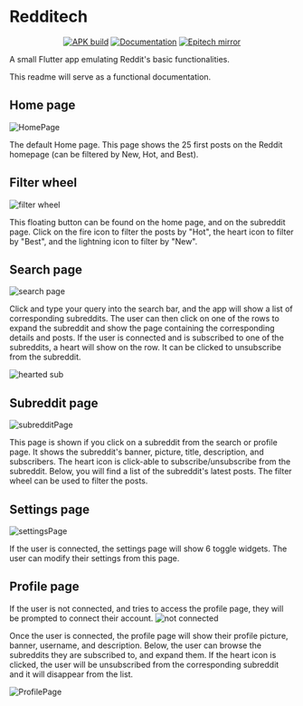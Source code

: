 
# Redditech

<p align="center">
<a href="https://github.com/The-Law-1/B-DEV-501-NAN-5-1-redditech-gabriel.griffin/actions/workflows/build.yml"><img src="https://github.com/The-Law-1/B-DEV-501-NAN-5-1-redditech-gabriel.griffin/actions/workflows/build.yml/badge.svg" alt="APK build"></a>
<a href="https://github.com/The-Law-1/B-DEV-501-NAN-5-1-redditech-gabriel.griffin/actions/workflows/documentation.yml"><img src="https://github.com/The-Law-1/B-DEV-501-NAN-5-1-redditech-gabriel.griffin/actions/workflows/documentation.yml/badge.svg" alt="Documentation"></a>
<a href="https://github.com/The-Law-1/B-DEV-501-NAN-5-1-redditech-gabriel.griffin/actions/workflows/mirror.yml"><img src="https://github.com/The-Law-1/B-DEV-501-NAN-5-1-redditech-gabriel.griffin/actions/workflows/mirror.yml/badge.svg" alt="Epitech mirror"></a>
</p>

A small Flutter app emulating Reddit's basic functionalities. 

This readme will serve as a functional documentation.

## Home page
![HomePage](https://user-images.githubusercontent.com/62939585/139080611-1e097155-c234-43ef-ad09-a52dafc8e539.png)

The default Home page. This page shows the 25 first posts on the Reddit homepage (can be filtered by New, Hot, and Best).

## Filter wheel

![filter wheel](https://user-images.githubusercontent.com/62939585/139081639-2d1e5e02-7b11-46b9-80ac-3e2ba640e5e7.png)

This floating button can be found on the home page, and on the subreddit page.
Click on the fire icon to filter the posts by "Hot", the heart icon to filter by "Best", and the lightning icon to filter by "New".

## Search page

![search page](https://user-images.githubusercontent.com/62939585/139081664-f69b61eb-ae97-41b0-b694-46325279db48.png)

Click and type your query into the search bar, and the app will show a list of corresponding subreddits.
The user can then click on one of the rows to expand the subreddit and show the page containing the corresponding details and posts.
If the user is connected and is subscribed to one of the subreddits, a heart will show on the row. It can be clicked to unsubscribe from the subreddit.

![hearted sub](https://user-images.githubusercontent.com/62939585/139082766-272cf7aa-1fe8-4c6c-a384-a5763488f2c9.png)

## Subreddit page

![subredditPage](https://user-images.githubusercontent.com/62939585/139081737-ed11e86a-82ee-472c-a928-6626b6d4532f.png)

This page is shown if you click on a subreddit from the search or profile page. It shows the subreddit's banner, picture, title, description, and subscribers. The heart icon is click-able to subscribe/unsubscribe from the subreddit.
Below, you will find a list of the subreddit's latest posts. The filter wheel can be used to filter the posts.

## Settings page

![settingsPage](https://user-images.githubusercontent.com/62939585/139081691-6203e572-b9df-4628-bce2-62828d6db2e1.png)

If the user is connected, the settings page will show 6 toggle widgets. The user can modify their settings from this page.

## Profile page

If the user is not connected, and tries to access the profile page, they will be prompted to connect their account.
![not connected](https://user-images.githubusercontent.com/62939585/139083623-b2b1ad84-d937-4cbc-8669-8ba10cb9ffb2.png)

Once the user is connected, the profile page will show their profile picture, banner, username, and description.
Below, the user can browse the subreddits they are subscribed to, and expand them.
If the heart icon is clicked, the user will be unsubscribed from the corresponding subreddit and it will disappear from the list.

![ProfilePage](https://user-images.githubusercontent.com/62939585/139081713-9945cbbc-85c6-453d-b706-f7c4339e80a2.png)

